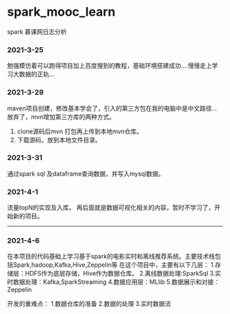 # spark_mooc_learn
spark 慕课网日志分析
### 2021-3-25

勉强模仿着可以跑得项目加上百度搜到的教程，基础环境搭建成功....慢慢走上学习大数据的正轨...

### 2021-3-29 

maven项目创建，修改基本学会了，引入的第三方包在我的电脑中是中文路径...放弃了，mvn增加第三方库的两种方式。
1. clone源码后mvn 打包再上传到本地mvn仓库。
2. 下载源码，放到本地文件目录。

### 2021-3-31

通过spark sql 及dataframe查询数据，并写入mysql数据。

### 2021-4-1 

流量topN的实现及入库。
再后面就是数据可视化相关的内容，暂时不学习了，开始新的项目。

-------------------------------------------

### 2021-4-6

在本项目的代码基础上学习基于spark的电影实时和离线推荐系统。主要技术栈包括Spark,hadoop,Kafka,Hive,Zeppelin等
在这个项目中，主要有以下几层：
1.存储层：HDFS作为底层存储，Hive作为数据仓库。
2.离线数据处理:SparkSql
3.实时数据处理：Kafka,SparkStreaming 
4.数据应用层：MLlib
5.数据展示和对接：Zeppelin

开发的重难点：
1.数据仓库的准备
2.数据的处理
3.实时数据流